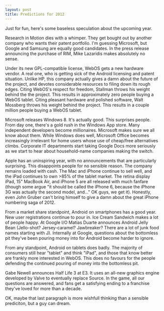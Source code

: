 ```yaml
---
layout: post
title: Predictions for 2012
---
```


Just for fun, here's some baseless speculation about the upcoming year.

Research in Motion dies with a whimper. They get bought out by another company who wants their patent portfolio. I'm guessing Microsoft, but Google and Samsung are equally good candidates. In the press release announcing the purchase of RIM, Mike Lazaridis makes absolutely no sense.

Under its new GPL-compatible license, WebOS gets a new hardware vendor. A real one, who is getting sick of the Android licensing and patent situation. Unlike HP, this company actually gives a damn about the future of the project, and devotes considerable resources to filing down its rough edges. Citing WebOS's respect for freedom, Stallman throws his weight behind the the project. This results in approximately zero people buying a WebOS tablet. Citing pleasant hardware and polished software, Walt Mossberg throws his weight behind the project. This results in a couple million people buying a WebOS tablet.

Microsoft releases Windows 8. It's actually good. This surprises people. From day one, there's a gold rush in the Windows App store. Many independent developers become millionaires. Microsoft makes sure we all know about them. While Windows does well, Microsoft Office becomes increasingly irrelevant for home users whose use of cheap/free alternatives climbs. Corporate IT departments start taking Google Docs more seriously as we start to hear about household-name companies making the switch.

Apple has an uninspiring year, with no announcements that are particularly surprising. This disappoints people for no sensible reason. The company remains loaded with cash. The Mac and iPhone continue to sell well, and the iPad continues to own >85% of the tablet market. The retina display iPad, 15" MacBook Air, and iPhone 5 are all released with much fanfare (though some argue "it should be called the iPhone 6, because the iPhone 3G was actually the second model, and&hellip;" OK guys, we get it). Honestly, even John Gruber can't bring himself to give a damn about the great iPhone numbering saga of 2012.

From a market share standpoint, Android on smartphones has a good year. New user registrations continue to pour in. Ice Cream Sandwich makes a lot of people happy. At Google I/O Matias Duarte announces Android Jelly Bean (Jello-shot? Jersey-caramel? Jawbreaker? There are a lot of junk food names starting with J). Internally at Google, questions about the bottomless pit they've been pouring money into for Android become harder to ignore.

From any standpoint, Android on tablets does badly. The majority of consumers still hear "tablet" and think "iPad", and those that know better are frankly more interested in WebOS. This does no favours for the people defending the continued pouring of money into the bottomless pit.

Gabe Newell announces Half Life 3 at E3. It uses an all-new graphics engine developed by Valve to eventually replace Source. In the game, all our questions are answered, and fans get a satisfying ending to a franchise they've loved for more than a decade.

OK, maybe that last paragraph is more wishfull thinking than a sensible prediciton, but a guy can dream.